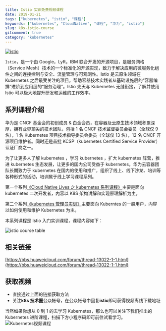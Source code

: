 ```yaml
---
title: Istio 实训免费视频课程
date: 2019-01-21
tags: ["kubernetes", "istio", "课程"]
keywords: ["kubernetes", "CloudNative", "课程", "华为", "istio"]
slug: k8s-istio-course
gitcomment: true
category: "kubernetes"
---
```


[![istio](https://picdn.youdianzhishi.com/images/BF9SiB.jpg)](/post/k8s-istio-course/)

`Istio`，是一个由 Google，Lyft，IBM 联合开发的开源项目，是服务网格（Service Mesh）技术的一个标准化的开源实现，致力于解决应用的微服务化组件之间的连接控制与安全、流量管理与可观测性。Istio 是云原生领域在 Kubernetes 之后最受关注的项目，帮助容器技术实践者从基础设施层的“容器编排“进阶到应用层的“服务治理”。Istio 先天与 Kubernetes 无缝衔接，了解并使用 Istio 可以极大地提升研发和运维的工作效率。

<!--more-->

## 系列课程介绍

华为是 CNCF 基金会的初创成员 & 白金会员，在容器及云原生技术领域积累深厚，拥有业界顶尖的技术团队，包括 1 名 CNCF 技术监督委员会委员（全球仅 9 名），1 名 Kubernetes 项目技术指导委员会委员（全球仅 13 名），12 名 CNCF 开源项目维护者。同时还是首批 KCSP（kubernetes Certified Service Provider）认证厂商之一。

为了让更多人了解 kubernetes ，学习 kubernetes ，扩大 kubernetes 阵营，推进 kubernetes 生态发展，让更多的国内公司受益于 kubernetes，华为云容器团队长期致力于 kubernetes 在国内的使用和推广，组织了线上、线下沙龙、培训等各种形式的活动，培训属于线上学习课程系列。

第一个系列[《Cloud Native Lives 之 kubernetes 系列课程》](/post/huawei-cloudnativelives-k8s-course/)主要是面向 kubernetes 二次开发者，内容以 K8S 架构讲解和实现原理解析为主。

第二个系列[《kubernetes 管理员实训》](/post/k8s-cka-course/)主要面向 Kuberntes 的一般用户，内容以如何使用和维护 Kubernetes 为主。

本系列课程是 Istio 入门实训课程，课程内容如下：

![istio course table](https://picdn.youdianzhishi.com/images/OhMR4y.jpg)

## 相关链接

[https://bbs.huaweicloud.com/forum/thread-13022-1-1.html](https://bbs.huaweicloud.com/forum/thread-13022-1-1.html)

## 获取视频

- 直接通过上面的链接获取方法
- 关注**k8s 技术圈**公众帐号，在公众帐号中回复**istio**即可获得视频离线下载地址

当然如果你想从 0 到 1 的去学习 Kubernetes，那么也可以关注下我们推出的 Kubernetes 进阶课程，扫描下方小程序码即可前往试看学习。
![Kubernetes视频课程](/img/posts/k8s-video.jpeg)

<!--adsense-self-->
